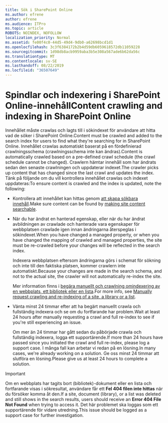 ```yaml
---
title: Sök i SharePoint Online
ms.author: efrene
author: efrene
ms.audience: ITPro
ms.topic: article
ROBOTS: NOINDEX, NOFOLLOW
localization_priority: Normal
ms.assetid: fe00f4c0-44d5-49d4-9db0-a62698bcd1d1
ms.openlocfilehash: 3c3f6384172b2b4d59db6059618572db11059228
ms.sourcegitcommit: 1d98db8acb9959aba3b5e308a567ade6b62da56c
ms.translationtype: MT
ms.contentlocale: sv-SE
ms.lasthandoff: 08/22/2019
ms.locfileid: "36507649"
---
```

# <a name="content-crawling-and-indexing-in-sharepoint-online"></a><span data-ttu-id="cf526-102">Spindlar och indexering i SharePoint Online-innehåll</span><span class="sxs-lookup"><span data-stu-id="cf526-102">Content crawling and indexing in SharePoint Online</span></span>

<span data-ttu-id="cf526-103">Innehållet måste crawlas och lagts till i sökindexet för användare att hitta vad de söker i SharePoint Online.</span><span class="sxs-lookup"><span data-stu-id="cf526-103">Content must be crawled and added to the search index for users to find what they're searching for in SharePoint Online.</span></span> <span data-ttu-id="cf526-104">Innehållet crawlas automatiskt baserat på en fördefinierad crawlningsschema (crawlningsschema inte kan ändras).</span><span class="sxs-lookup"><span data-stu-id="cf526-104">Content is automatically crawled based on a pre-defined crawl schedule (the crawl schedule cannot be changed).</span></span> <span data-ttu-id="cf526-105">Crawlern hämtar innehåll som har ändrats sedan den senaste crawlningen och uppdaterar indexet.</span><span class="sxs-lookup"><span data-stu-id="cf526-105">The crawler picks up content that has changed since the last crawl and updates the index.</span></span> <span data-ttu-id="cf526-106">Tänk på följande om du vill kontrollera innehållet crawlas och indexet uppdateras:</span><span class="sxs-lookup"><span data-stu-id="cf526-106">To ensure content is crawled and the index is updated, note the following:</span></span>

- <span data-ttu-id="cf526-107">Kontrollera att innehållet kan hittas genom [att skapa sökbara innehåll](https://docs.microsoft.com/sharepoint/make-site-content-searchable).</span><span class="sxs-lookup"><span data-stu-id="cf526-107">Make sure content can be found by [making site content searchable](https://docs.microsoft.com/sharepoint/make-site-content-searchable).</span></span>

- <span data-ttu-id="cf526-108">När du har ändrat en hanterad egenskap, eller när du har ändrat avbildningen av crawlade och hanterade vara egenskaper för webbplatsen crawlade igen innan ändringarna återspeglas i sökindexet.</span><span class="sxs-lookup"><span data-stu-id="cf526-108">When you have changed a managed property, or when you have changed the mapping of crawled and managed properties, the site must be re-crawled before your changes will be reflected in the search index.</span></span> 

    <span data-ttu-id="cf526-109">Indexera webbplatsen eftersom ändringarna görs i schemat för sökning och inte till den faktiska platsen, kommer crawlern inte automatiskt.</span><span class="sxs-lookup"><span data-stu-id="cf526-109">Because your changes are made in the search schema, and not to the actual site, the crawler will not automatically re-index the site.</span></span> 

    <span data-ttu-id="cf526-110">Mer information finns i [begära manuellt och crawlning omindexering av en webbplats, ett bibliotek eller en lista](https://docs.microsoft.com/sharepoint/crawl-site-conten).</span><span class="sxs-lookup"><span data-stu-id="cf526-110">For more info, see [Manually request crawling and re-indexing of a site, a library or a list](https://docs.microsoft.com/sharepoint/crawl-site-conten).</span></span>

- <span data-ttu-id="cf526-111">Vänta minst 24 timmar efter att ha begärt manuellt crawla och fullständig indexera och se om du fortfarande har problem.</span><span class="sxs-lookup"><span data-stu-id="cf526-111">Wait at least 24 hours after manually requesting a crawl and full re-index to see if you're still experiencing an issue.</span></span> 

    <span data-ttu-id="cf526-112">Om mer än 24 timmar har gått sedan du påbörjade crawla och fullständig indexera, logga ett supportärende.</span><span class="sxs-lookup"><span data-stu-id="cf526-112">If more than 24 hours have passed since you initiated the crawl and full re-index, please log a support case.</span></span> <span data-ttu-id="cf526-113">I många fall kan arbetar vi redan på en lösning.</span><span class="sxs-lookup"><span data-stu-id="cf526-113">In many cases, we're already working on a solution.</span></span> <span data-ttu-id="cf526-114">Ge oss minst 24 timmar att slutföra en lösning.</span><span class="sxs-lookup"><span data-stu-id="cf526-114">Please give us at least 24 hours to complete a solution.</span></span>

> [!IMPORTANT]
> <span data-ttu-id="cf526-115">Om en webbplats har tagits bort (bibliotek)-dokument eller en lista och fortfarande visas i sökresultat, användare får ett **Fel 404 filen inte hittas** när du försöker komma åt den.</span><span class="sxs-lookup"><span data-stu-id="cf526-115">If a site, document (library), or a list was deleted and still shows in the search results, users should receive an **Error 404 File Not Found** when trying to access it.</span></span> <span data-ttu-id="cf526-116">Det här problemet ska loggas som ett supportärende för vidare utredning.</span><span class="sxs-lookup"><span data-stu-id="cf526-116">This issue should be logged as a support case for further investigation.</span></span> 



